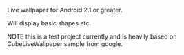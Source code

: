 Live wallpaper for Android 2.1 or greater.

Will display basic shapes etc.

NOTE this is a test project currently and is heavily based on CubeLiveWallpaper sample from google.